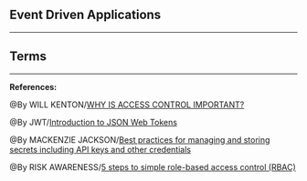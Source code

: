 ## **Event Driven Applications**

-----------------------------------------------

## **Terms**

-----------------------------------------------

**References:**

@By WILL KENTON/[WHY IS ACCESS CONTROL IMPORTANT?](https://www.inform-consult.com/why-is-access-control-important/)

@By JWT/[Introduction to JSON Web Tokens](https://jwt.io/introduction)

@By MACKENZIE JACKSON/[Best practices for managing and storing secrets including API keys and other credentials](https://blog.gitguardian.com/secrets-api-management/)

@By RISK AWARENESS/[5 steps to simple role-based access control (RBAC)](https://www.csoonline.com/article/3060780/5-steps-to-simple-role-based-access-control.html)